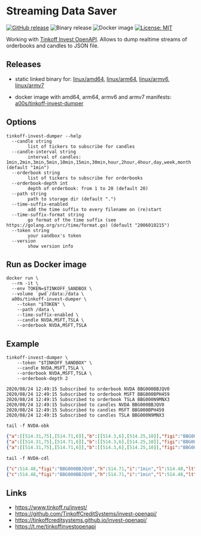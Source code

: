 Streaming Data Saver
====================
[![GitHub release](https://img.shields.io/github/release/a0s/tinkoff-invest-dumper.svg)](https://github.com/a0s/tinkoff-invest-dumper/releases/latest)
![Binary release](https://github.com/a0s/tinkoff-invest-dumper/workflows/Binary%20release/badge.svg)
![Docker image](https://github.com/a0s/tinkoff-invest-dumper/workflows/Docker%20image/badge.svg)
[![License: MIT](https://img.shields.io/badge/License-MIT-yellow.svg)](https://opensource.org/licenses/MIT)


Working with [Tinkoff Invest OpenAPI](https://github.com/TinkoffCreditSystems/invest-openapi). Allows to dump realtime streams of orderbooks and candles to JSON file.

Releases
--------

* static linked binary for: [linux/amd64](https://github.com/a0s/tinkoff-invest-dumper/releases/latest/download/tinkoff-invest-dumper-amd64.tar.gz), [linux/arm64](https://github.com/a0s/tinkoff-invest-dumper/releases/latest/download/tinkoff-invest-dumper-arm64.tar.gz), [linux/armv6](https://github.com/a0s/tinkoff-invest-dumper/releases/latest/download/tinkoff-invest-dumper-armv6.tar.gz), [linux/armv7](https://github.com/a0s/tinkoff-invest-dumper/releases/latest/download/tinkoff-invest-dumper-armv7.tar.gz)

* docker image with amd64, arm64, armv6 and armv7 manifests: [a00s/tinkoff-invest-dumper](https://hub.docker.com/repository/docker/a00s/tinkoff-invest-dumper)

Options
-------

```shell script
tinkoff-invest-dumper --help
  --candle string
        list of tickers to subscribe for candles
  --candle-interval string
        interval of candles: 1min,2min,3min,5min,10min,15min,30min,hour,2hour,4hour,day,week,month (default "1min")
  --orderbook string
        list of tickers to subscribe for orderbooks
  --orderbook-depth int
        depth of orderbook: from 1 to 20 (default 20)
  --path string
        path to storage dir (default ".")
  --time-suffix-enabled
        add the time suffix to every filename on (re)start
  --time-suffix-format string
        go format of the time suffix (see https://golang.org/src/time/format.go) (default "2006010215")
  --token string
        your sandbox's token
  --version
        show version info
```
      
Run as Docker image
-------------------

```shell script
docker run \
  --rm -it \
  --env TOKEN=$TINKOFF_SANDBOX \
  --volume `pwd`/data:/data \
  a00s/tinkoff-invest-dumper \
    --token "$TOKEN" \
    --path /data \
    --time-suffix-enabled \
    --candle NVDA,MSFT,TSLA \
    --orderbook NVDA,MSFT,TSLA
```

Example
-------

```shell script
tinkoff-invest-dumper \
    --token "$TINKOFF_SANDBOX" \
    --candle NVDA,MSFT,TSLA \
    --orderbook NVDA,MSFT,TSLA \
    --orderbook-depth 2
```

```
2020/08/24 12:49:15 Subscribed to orderbook NVDA BBG000BBJQV0
2020/08/24 12:49:15 Subscribed to orderbook MSFT BBG000BPH459
2020/08/24 12:49:15 Subscribed to orderbook TSLA BBG000N9MNX3
2020/08/24 12:49:15 Subscribed to candles NVDA BBG000BBJQV0
2020/08/24 12:49:15 Subscribed to candles MSFT BBG000BPH459
2020/08/24 12:49:15 Subscribed to candles TSLA BBG000N9MNX3
```

`tail -f NVDA-obk`

```json
{"a":[[514.31,75],[514.71,6]],"b":[[514.3,6],[514.25,10]],"figi":"BBG000BBJQV0","lt":"2020-08-24T12:49:24.866749+03:00","t":"2020-08-24T09:49:24.850272182Z","ticker":"NVDA"}
{"a":[[514.31,75],[514.71,6]],"b":[[514.3,6],[514.25,10]],"figi":"BBG000BBJQV0","lt":"2020-08-24T12:49:25.225449+03:00","t":"2020-08-24T09:49:25.26326835Z","ticker":"NVDA"}
{"a":[[514.31,75],[514.71,6]],"b":[[514.3,6],[514.25,10]],"figi":"BBG000BBJQV0","lt":"2020-08-24T12:49:25.480208+03:00","t":"2020-08-24T09:49:25.50689026Z","ticker":"NVDA"}
```

`tail -f NVDA-cdl`

```json
{"c":514.48,"figi":"BBG000BBJQV0","h":514.71,"i":"1min","l":514.48,"lt":"2020-08-24T12:49:15.203217+03:00","o":514.5,"t":"2020-08-24T09:49:15.241791397Z","ticker":"NVDA","ts":"2020-08-24T09:49:00Z","v":11}
{"c":514.48,"figi":"BBG000BBJQV0","h":514.71,"i":"1min","l":514.48,"lt":"2020-08-24T12:49:19.747036+03:00","o":514.5,"t":"2020-08-24T09:49:19.786563182Z","ticker":"NVDA","ts":"2020-08-24T09:49:00Z","v":13}
```

Links
-----

- https://www.tinkoff.ru/invest/
- https://github.com/TinkoffCreditSystems/invest-openapi/
- https://tinkoffcreditsystems.github.io/invest-openapi/
- https://t.me/tinkoffinvestopenapi
